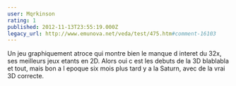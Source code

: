 ```yaml
---
user: Mqrkinson
rating: 1
published: 2012-11-13T23:55:19.000Z
legacy_url: http://www.emunova.net/veda/test/475.htm#comment-16103
---
```

Un jeu graphiquement atroce qui montre bien le manque d interet du 32x, ses meilleurs jeux etants en 2D. Alors oui c est les debuts de la 3D blablabla et tout, mais bon a l epoque six mois plus tard y a la Saturn, avec de la vrai 3D correcte.